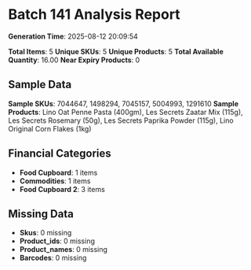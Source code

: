 # Batch 141 Analysis Report

**Generation Time**: 2025-08-12 20:09:54

**Total Items**: 5
**Unique SKUs**: 5
**Unique Products**: 5
**Total Available Quantity**: 16.00
**Near Expiry Products**: 0

## Sample Data
**Sample SKUs**: 7044647, 1498294, 7045157, 5004993, 1291610
**Sample Products**: Lino Oat Penne Pasta (400gm), Les Secrets Zaatar Mix (115g), Les Secrets Rosemary (50g), Les Secrets Paprika Powder (115g), Lino Original Corn Flakes (1kg)

## Financial Categories
- **Food Cupboard**: 1 items
- **Commodities**: 1 items
- **Food Cupboard 2**: 3 items

## Missing Data
- **Skus**: 0 missing
- **Product_ids**: 0 missing
- **Product_names**: 0 missing
- **Barcodes**: 0 missing

